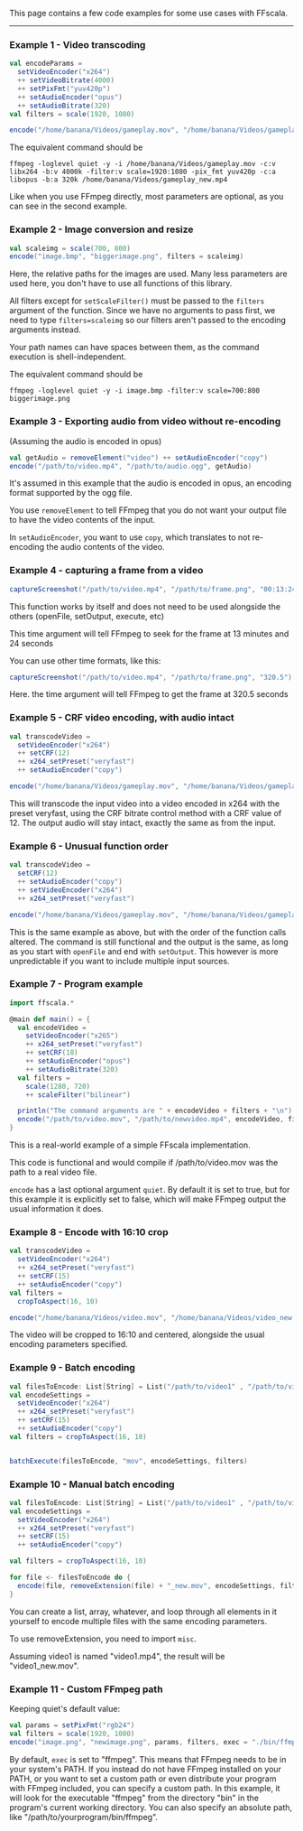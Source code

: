 This page contains a few code examples for some use cases with FFscala.

---

### Example 1 - Video transcoding
```scala
val encodeParams =
  setVideoEncoder("x264")
  ++ setVideoBitrate(4000)
  ++ setPixFmt("yuv420p")
  ++ setAudioEncoder("opus")
  ++ setAudioBitrate(320)
val filters = scale(1920, 1080)

encode("/home/banana/Videos/gameplay.mov", "/home/banana/Videos/gameplay.mp4", encodeParams, filters)
```

The equivalent command should be
```
ffmpeg -loglevel quiet -y -i /home/banana/Videos/gameplay.mov -c:v libx264 -b:v 4000k -filter:v scale=1920:1080 -pix_fmt yuv420p -c:a libopus -b:a 320k /home/banana/Videos/gameplay_new.mp4
```
Like when you use FFmpeg directly, most parameters are optional, as you can see in the second example.

### Example 2 - Image conversion and resize
```scala
val scaleimg = scale(700, 800)
encode("image.bmp", "biggerimage.png", filters = scaleimg)
```

Here, the relative paths for the images are used. Many less parameters are used here, you don't have to use all functions of this library.

All filters except for ```setScaleFilter()``` must be passed to the ```filters``` argument of the function. Since we have no arguments to pass first, we need to type ```filters=scaleimg``` so our filters aren't passed to the encoding arguments instead.

Your path names can have spaces between them, as the command execution is shell-independent.

The equivalent command should be
```
ffmpeg -loglevel quiet -y -i image.bmp -filter:v scale=700:800 biggerimage.png
```

### Example 3 - Exporting audio from video without re-encoding
(Assuming the audio is encoded in opus)

```scala
val getAudio = removeElement("video") ++ setAudioEncoder("copy")
encode("/path/to/video.mp4", "/path/to/audio.ogg", getAudio)
```

It's assumed in this example that the audio is encoded in opus, an encoding format supported by the ogg file.

You use ```removeElement``` to tell FFmpeg that you do not want your output file to have the video contents of the input.

In ```setAudioEncoder```, you want to use ```copy```, which translates to not re-encoding the audio contents of the video.

### Example 4 - capturing a frame from a video

```scala
captureScreenshot("/path/to/video.mp4", "/path/to/frame.png", "00:13:24")
```

This function works by itself and does not need to be used alongside the others (openFile, setOutput, execute, etc)

This time argument will tell FFmpeg to seek for the frame at 13 minutes and 24 seconds

You can use other time formats, like this:

```scala
captureScreenshot("/path/to/video.mp4", "/path/to/frame.png", "320.5")
```

Here. the time argument will tell FFmpeg to get the frame at 320.5 seconds

### Example 5 - CRF video encoding, with audio intact
```scala
val transcodeVideo =
  setVideoEncoder("x264")
  ++ setCRF(12)
  ++ x264_setPreset("veryfast")
  ++ setAudioEncoder("copy")

encode("/home/banana/Videos/gameplay.mov", "/home/banana/Videos/gameplay_new.mp4", transcodeVideo)
```

This will transcode the input video into a video encoded in x264 with the preset veryfast, using the CRF bitrate control method with a CRF value of 12. The output audio will stay intact, exactly the same as from the input.

### Example 6 - Unusual function order
```scala
val transcodeVideo =
  setCRF(12)
  ++ setAudioEncoder("copy")
  ++ setVideoEncoder("x264")
  ++ x264_setPreset("veryfast")

encode("/home/banana/Videos/gameplay.mov", "/home/banana/Videos/gameplay_new.mp4", transcodeVideo)
```

This is the same example as above, but with the order of the function calls altered. The command is still functional and the output is the same, as long as you start with ```openFile``` and end with ```setOutput```. This however is more unpredictable if you want to include multiple input sources.


### Example 7 - Program example

```scala
import ffscala.*

@main def main() = {
  val encodeVideo =
    setVideoEncoder("x265")
    ++ x264_setPreset("veryfast")
    ++ setCRF(18)
    ++ setAudioEncoder("opus")
    ++ setAudioBitrate(320)
  val filters =
    scale(1280, 720)
    ++ scaleFilter("bilinear")

  println("The command arguments are " + encodeVideo + filters + "\n")
  encode("/path/to/video.mov", "/path/to/newvideo.mp4", encodeVideo, filters, false)
}

```

This is a real-world example of a simple FFscala implementation.

This code is functional and would compile if /path/to/video.mov was the path to a real video file.

```encode``` has a last optional argument ```quiet```. By default it is set to true, but for this example it is explicitly set to false, which will make FFmpeg output the usual information it does.


### Example 8 - Encode with 16:10 crop
```scala
val transcodeVideo =
  setVideoEncoder("x264")
  ++ x264_setPreset("veryfast")
  ++ setCRF(15)
  ++ setAudioEncoder("copy")
val filters =
  cropToAspect(16, 10)

encode("/home/banana/Videos/video.mov", "/home/banana/Videos/video_new.mp4", transcodeVideo, filters)
```
The video will be cropped to 16:10 and centered, alongside the usual encoding parameters specified.


### Example 9 - Batch encoding
```scala
val filesToEncode: List[String] = List("/path/to/video1" , "/path/to/video2", "/path/to/video3")
val encodeSettings =
  setVideoEncoder("x264")
  ++ x264_setPreset("veryfast")
  ++ setCRF(15)
  ++ setAudioEncoder("copy")
val filters = cropToAspect(16, 10)


batchExecute(filesToEncode, "mov", encodeSettings, filters)
```


### Example 10 - Manual batch encoding
```scala
val filesToEncode: List[String] = List("/path/to/video1" , "/path/to/video2", "/path/to/video3")
val encodeSettings =
  setVideoEncoder("x264")
  ++ x264_setPreset("veryfast")
  ++ setCRF(15)
  ++ setAudioEncoder("copy")

val filters = cropToAspect(16, 10)

for file <- filesToEncode do {
  encode(file, removeExtension(file) + "_new.mov", encodeSettings, filters)
}
```
You can create a list, array, whatever, and loop through all elements in it yourself to encode multiple files with the same encoding parameters.

To use removeExtension, you need to import ```misc```.

Assuming video1 is named "video1.mp4", the result will be "video1_new.mov".


### Example 11 - Custom FFmpeg path

Keeping quiet's default value:

```scala
val params = setPixFmt("rgb24")
val filters = scale(1920, 1080)
encode("image.png", "newimage.png", params, filters, exec = "./bin/ffmpeg")
```

By default, ```exec``` is set to "ffmpeg". This means that FFmpeg needs to be in your system's PATH. If you instead do not have FFmpeg installed on your PATH, or you want to set a custom path or even distribute your program with FFmpeg included, you can specify a custom path. In this example, it will look for the executable "ffmpeg" from the directory "bin" in the program's current working directory. You can also specify an absolute path, like "/path/to/yourprogram/bin/ffmpeg".

